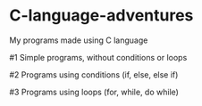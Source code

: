 # C-language-adventures
My programs made using C language


#1 Simple programs, without conditions or loops

#2 Programs using conditions (if, else, else if)

#3 Programs using loops (for, while, do while)
